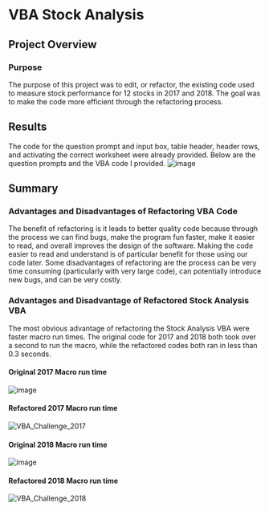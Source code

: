 # VBA Stock Analysis

## Project Overview

### Purpose
The purpose of this project was to edit, or refactor, the existing code used to measure stock performance for 12 stocks in 2017 and 2018.  The goal was to make the code more efficient through the refactoring process.

## Results
The code for the question prompt and input box, table header, header rows, and activating the correct worksheet were already provided.  Below are the question prompts and the VBA code I provided.
![image](https://user-images.githubusercontent.com/113741694/210093844-b954da10-b731-4049-9f2b-5236dfe1097f.png)

## Summary
### Advantages and Disadvantages of Refactoring VBA Code
The benefit of refactoring is it leads to better quality code because through the process we can find bugs, make the program fun faster, make it easier to read, and overall improves the design of the software. Making the code easier to read and understand is of particular benefit for those using our code later.  Some disadvantages of refactoring are the process can be very time consuming (particularly with very large code), can potentially introduce new bugs, and can be very costly.

### Advantages and Disadvantage of Refactored Stock Analysis VBA
The most obvious advantage of refactoring the Stock Analysis VBA were faster macro run times.  The original code for 2017 and 2018 both took over a second to run the macro, while the refactored codes both ran in less than 0.3 seconds.

#### Original 2017 Macro run time
![image](https://user-images.githubusercontent.com/113741694/210095715-46202db2-f3d5-4736-85da-ca2cd9f41df2.png)

#### Refactored 2017 Macro run time
![VBA_Challenge_2017](https://user-images.githubusercontent.com/113741694/210095800-92feae44-3608-4488-b07e-63fc0e02ba60.png)

#### Original 2018 Macro run time
![image](https://user-images.githubusercontent.com/113741694/210095902-23a8a47c-51d3-482d-8723-1de1b3d36603.png)

#### Refactored 2018 Macro run time
![VBA_Challenge_2018](https://user-images.githubusercontent.com/113741694/210095973-005c60b6-91a7-4182-9ff2-0b9b7b0d7bc5.png)


